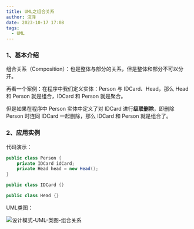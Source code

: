 ```yaml
---
title: UML之组合关系
author: 汶泽
date: 2023-10-17 17:08
tags:
  - UML
---
```

### 1、基本介绍

组合关系（Composition）：也是整体与部分的关系，但是整体和部分不可以分开。

再看一个案例：在程序中我们定义实体：Person 与 IDCard、Head，那么 Head 和 Person 就是组合，IDCard 和 Person 就是聚合。

但是如果在程序中 Person 实体中定义了对 IDCard 进行**级联删除**，即删除 Person 时连同 IDCard 一起删除，那么 IDCard 和 Person 就是组合了。

### 2、应用实例

代码演示：

```java
public class Person {  
    private IDCard idCard;  
    private Head head = new Head();  
}

public class IDCard {}

public class Head {}
```

UML类图：

![设计模式-UML-类图-组合关系](https://study-node-md.oss-cn-beijing.aliyuncs.com/2023%2F10%2F17%2F1697534281-7c47b9308dc20ea037c0b3f9cc28182f-20231017171800.png)
